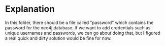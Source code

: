 # Explanation
 In this folder, there should be a file called "password" which contains the password for the neo4j database.
 If we want to add credentials such as unique usernames and passwords, we can go about doing that, but I figured
 a real quick and dirty solution would be fine for now.